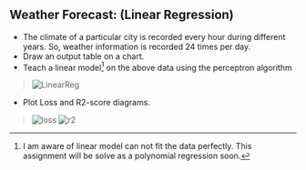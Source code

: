 ## Weather Forecast: (Linear Regression)
- The climate of a particular city is recorded every hour during different years. So, weather information is recorded 24 times per day.
- Draw an output table on a chart.
- Teach a linear model[^1] on the above data using the perceptron algorithm
> ![LinearReg](https://user-images.githubusercontent.com/77120507/154800951-3ae9e380-6c88-4ad1-ae20-5cd299fe9f97.png)
- Plot Loss and R2-score diagrams.
> ![loss](https://user-images.githubusercontent.com/77120507/154800956-0a286aee-49d7-40e4-a439-8337c64452c5.png)
> ![r2](https://user-images.githubusercontent.com/77120507/154800959-8f358369-4aaf-4575-8c59-9bf793f3fe01.png)



[^1]: I am aware of linear model can not fit the data perfectly. This assignment will be solve as a polynomial regression soon.

